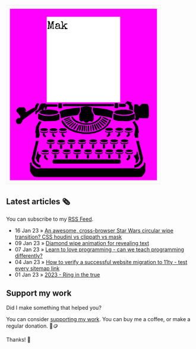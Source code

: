 ![quote](img/quote.gif)

## Latest articles 🗞️

You can subscribe to my [RSS Feed](https://www.roboleary.net/feed.xml).

<!-- BLOG:START -->
 - 16 Jan 23 » [An awesome, cross-browser Star Wars circular wipe transition? CSS houdini vs clippath vs mask](https://www.roboleary.net/css/2023/01/16/awesome-cross-browser-starwars-circular-wipe-transition-css-houdini-clipath-mask.html)
 - 09 Jan 23 » [Diamond wipe animation for revealing text](https://www.roboleary.net/css/2023/01/09/diamond-swipe-animation-revealing-text.html)
 - 07 Jan 23 » [Learn to love programming - can we teach programming differently?](https://www.roboleary.net/webdev/2023/01/07/learning-programming-should-not-suck.html)
 - 04 Jan 23 » [How to verify a successful website migration to 11ty - test every sitemap link](https://www.roboleary.net/shell/2023/01/04/verify-successful-website-migration-to-11ty-test-every-link-sitemap.html)
 - 01 Jan 23 » [2023 - Ring in the true](https://www.roboleary.net/journal/2023/01/01/ring-in-the-new-ring-in-the-true.html)<!-- BLOG:END -->

## Support my work

Did I make something that helped you?

You can consider [supporting my work](https://ko-fi.com/roboleary). You can buy me a coffee, or make a regular donation. 🌈🪙

Thanks! 🙏
